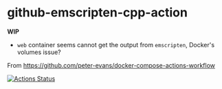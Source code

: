 github-emscripten-cpp-action
============================
**WIP**
- `web` container seems cannot get the output from `emscripten`, Docker's volumes issue?

From https://github.com/peter-evans/docker-compose-actions-workflow

[![Actions Status](https://github.com/dirkarnez/github-emscripten-cpp-action/workflows/docker-compose-actions-workflow/badge.svg)](https://github.com/dirkarnez/github-emscripten-cpp-action/actions)
